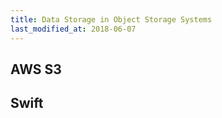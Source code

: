 ```yaml
---
title: Data Storage in Object Storage Systems
last_modified_at: 2018-06-07
---
```



## AWS S3


## Swift


